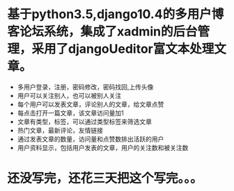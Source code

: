 # 基于python3.5,django10.4的多用户博客论坛系统，集成了xadmin的后台管理，采用了djangoUeditor富文本处理文章。
* 多用户登录，注册，密码修改，密码找回,上传头像
* 用户可以关注别人，也可以被别人关注
* 每个用户可以发表文章，评论别人的文章，给文章点赞
* 每点击打开一篇文章，该文章访问量加1
* 文章有类型，标签，可以通过类型标签来筛选文章
* 热门文章，最新评论，友情链接
* 通过发表文章的数量，访问量和点赞数排出活跃的用户
* 用户资料显示，包括用户发表的文章，用户的关注数和被关注数

# 还没写完，还花三天把这个写完。。。
